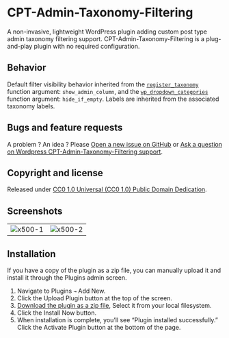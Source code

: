 # CPT-Admin-Taxonomy-Filtering

A non-invasive, lightweight WordPress plugin adding custom post type admin taxonomy filtering support. CPT-Admin-Taxonomy-Filtering is a plug-and-play plugin with no required configuration.

## Behavior

Default filter visibility behavior inherited from the [`register_taxonomy`](https://developer.wordpress.org/reference/functions/register_taxonomy/#parameters) function argument: `show_admin_column`, and the [`wp_dropdown_categories`](https://developer.wordpress.org/reference/functions/wp_dropdown_categories/#parameters) function argument: `hide_if_empty`. Labels are inherited from the associated taxonomy labels.

## Bugs and feature requests

A problem ? An idea ? Please [Open a new issue on GitHub](https://github.com/amarinediary/CPT-Admin-Taxonomy-Filtering/issues/new) or [Ask a question on Wordpress CPT-Admin-Taxonomy-Filtering support](https://wordpress.org/support/plugin/forminator/#new-topic-0).

## Copyright and license

Released under [CC0 1.0 Universal (CC0 1.0) Public Domain Dedication](https://github.com/amarinediary/CPT-Admin-Taxonomy-Filtering/blob/main/LICENSE).

## Screenshots

|||
|-|-|
|![x500-1](https://user-images.githubusercontent.com/7512732/117085892-5bd88100-ad4b-11eb-8432-37e0db6cc8ee.jpg)|![x500-2](https://user-images.githubusercontent.com/7512732/117085935-77438c00-ad4b-11eb-972c-c88d78aa9d26.jpg)|

## Installation

If you have a copy of the plugin as a zip file, you can manually upload it and install it through the Plugins admin screen.

1. Navigate to Plugins `→` Add New.
2. Click the Upload Plugin button at the top of the screen.
3. [Download the plugin as a zip file](https://github.com/amarinediary/CPT-Admin-Taxonomy-Filtering/archive/refs/heads/main.zip), Select it from your local filesystem.
4. Click the Install Now button.
5. When installation is complete, you’ll see “Plugin installed successfully.” Click the Activate Plugin button at the bottom of the page.
